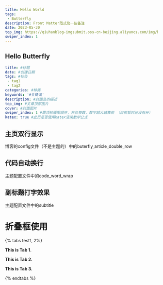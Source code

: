 ```yaml
---
title: Hello World
tags:
 - Butterfly
description: Front Matter范式及一些备注
date: 2023-05-30
top_img: https://qiuhanblog-imgsubmit.oss-cn-beijing.aliyuncs.com/img/background3.jpg
swiper_index: 1
---
```


## Hello Butterfly

```yaml
title: #标题
date: #创建日期
tags: #标签
 - tag1
 - tag2
categories: #种类
keywords: '#关键词'
description: #封面处的描述
top_img: #文章顶部图片
cover: #封面图片
swiper_index: 1 #置顶轮播图顺序，非负整数，数字越大越靠前 （目前暂时还没有开）
katex: true #此页是否使用katex渲染数学公式
```



## 主页双行显示

博客的config文件（不是主题的）中的buterfly_article_double_row



## 代码自动换行

主题配置文件中的code_word_wrap



## 副标题打字效果

主题配置文件中的subtitle



# 折叠框使用

{% tabs test1, 2%}
<!-- tab -->
**This is Tab 1.**
<!-- endtab -->

<!-- tab -->
**This is Tab 2.**
<!-- endtab -->

<!-- tab -->
**This is Tab 3.**
<!-- endtab -->
{% endtabs %}
